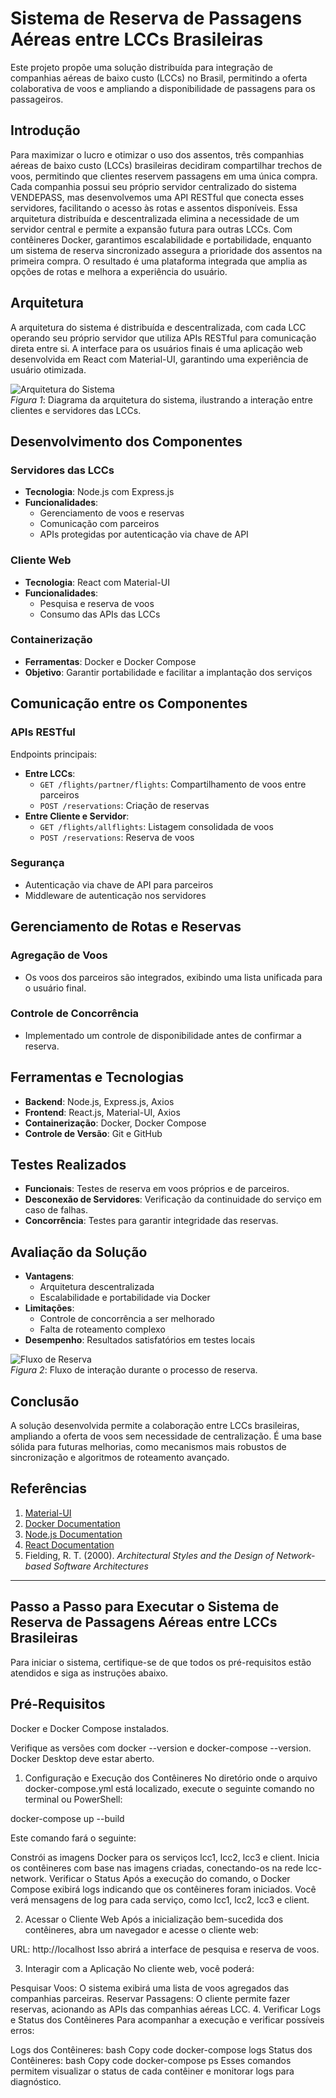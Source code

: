 # Sistema de Reserva de Passagens Aéreas entre LCCs Brasileiras

Este projeto propõe uma solução distribuída para integração de companhias aéreas de baixo custo (LCCs) no Brasil, permitindo a oferta colaborativa de voos e ampliando a disponibilidade de passagens para os passageiros.

## Introdução

Para maximizar o lucro e otimizar o uso dos assentos, três companhias aéreas de baixo custo (LCCs) brasileiras decidiram compartilhar trechos de voos, permitindo que clientes reservem passagens em uma única compra. Cada companhia possui seu próprio servidor centralizado do sistema VENDEPASS, mas desenvolvemos uma API RESTful que conecta esses servidores, facilitando o acesso às rotas e assentos disponíveis. Essa arquitetura distribuída e descentralizada elimina a necessidade de um servidor central e permite a expansão futura para outras LCCs. Com contêineres Docker, garantimos escalabilidade e portabilidade, enquanto um sistema de reserva sincronizado assegura a prioridade dos assentos na primeira compra. O resultado é uma plataforma integrada que amplia as opções de rotas e melhora a experiência do usuário.

## Arquitetura

A arquitetura do sistema é distribuída e descentralizada, com cada LCC operando seu próprio servidor que utiliza APIs RESTful para comunicação direta entre si. A interface para os usuários finais é uma aplicação web desenvolvida em React com Material-UI, garantindo uma experiência de usuário otimizada.

![Arquitetura do Sistema](images/diagrama_de_arquitetura_de_sistema.jpg)   
*Figura 1*: Diagrama da arquitetura do sistema, ilustrando a interação entre clientes e servidores das LCCs.

## Desenvolvimento dos Componentes

### Servidores das LCCs
- **Tecnologia**: Node.js com Express.js
- **Funcionalidades**:
  - Gerenciamento de voos e reservas
  - Comunicação com parceiros
  - APIs protegidas por autenticação via chave de API

### Cliente Web
- **Tecnologia**: React com Material-UI
- **Funcionalidades**:
  - Pesquisa e reserva de voos
  - Consumo das APIs das LCCs

### Containerização
- **Ferramentas**: Docker e Docker Compose
- **Objetivo**: Garantir portabilidade e facilitar a implantação dos serviços

## Comunicação entre os Componentes

### APIs RESTful

Endpoints principais:
- **Entre LCCs**:
  - `GET /flights/partner/flights`: Compartilhamento de voos entre parceiros
  - `POST /reservations`: Criação de reservas
- **Entre Cliente e Servidor**:
  - `GET /flights/allflights`: Listagem consolidada de voos
  - `POST /reservations`: Reserva de voos

### Segurança
- Autenticação via chave de API para parceiros
- Middleware de autenticação nos servidores

## Gerenciamento de Rotas e Reservas

### Agregação de Voos
- Os voos dos parceiros são integrados, exibindo uma lista unificada para o usuário final.

### Controle de Concorrência
- Implementado um controle de disponibilidade antes de confirmar a reserva.

## Ferramentas e Tecnologias

- **Backend**: Node.js, Express.js, Axios
- **Frontend**: React.js, Material-UI, Axios
- **Containerização**: Docker, Docker Compose
- **Controle de Versão**: Git e GitHub

## Testes Realizados

- **Funcionais**: Testes de reserva em voos próprios e de parceiros.
- **Desconexão de Servidores**: Verificação da continuidade do serviço em caso de falhas.
- **Concorrência**: Testes para garantir integridade das reservas.

## Avaliação da Solução

- **Vantagens**:
  - Arquitetura descentralizada
  - Escalabilidade e portabilidade via Docker
- **Limitações**:
  - Controle de concorrência a ser melhorado
  - Falta de roteamento complexo
- **Desempenho**: Resultados satisfatórios em testes locais

![Fluxo de Reserva](images/fluxo_reserva.jpg)  
*Figura 2*: Fluxo de interação durante o processo de reserva.

## Conclusão

A solução desenvolvida permite a colaboração entre LCCs brasileiras, ampliando a oferta de voos sem necessidade de centralização. É uma base sólida para futuras melhorias, como mecanismos mais robustos de sincronização e algoritmos de roteamento avançado.

## Referências

1. [Material-UI](https://mui.com/pt/)
2. [Docker Documentation](https://docs.docker.com/)
3. [Node.js Documentation](https://nodejs.org/en/docs/)
4. [React Documentation](https://reactjs.org/docs/getting-started.html)
5. Fielding, R. T. (2000). *Architectural Styles and the Design of Network-based Software Architectures*

---

## Passo a Passo para Executar o Sistema de Reserva de Passagens Aéreas entre LCCs Brasileiras
Para iniciar o sistema, certifique-se de que todos os pré-requisitos estão atendidos e siga as instruções abaixo.

## Pré-Requisitos
Docker e Docker Compose instalados.

Verifique as versões com docker --version e docker-compose --version.
Docker Desktop deve estar aberto.

1. Configuração e Execução dos Contêineres
No diretório onde o arquivo docker-compose.yml está localizado, execute o seguinte comando no terminal ou PowerShell:

docker-compose up --build

Este comando fará o seguinte:

Constrói as imagens Docker para os serviços lcc1, lcc2, lcc3 e client.
Inicia os contêineres com base nas imagens criadas, conectando-os na rede lcc-network.
Verificar o Status
Após a execução do comando, o Docker Compose exibirá logs indicando que os contêineres foram iniciados. Você verá mensagens de log para cada serviço, como lcc1, lcc2, lcc3 e client.

2. Acessar o Cliente Web
Após a inicialização bem-sucedida dos contêineres, abra um navegador e acesse o cliente web:

URL: http://localhost
Isso abrirá a interface de pesquisa e reserva de voos.

3. Interagir com a Aplicação
No cliente web, você poderá:

Pesquisar Voos: O sistema exibirá uma lista de voos agregados das companhias parceiras.
Reservar Passagens: O cliente permite fazer reservas, acionando as APIs das companhias aéreas LCC.
4. Verificar Logs e Status dos Contêineres
Para acompanhar a execução e verificar possíveis erros:

Logs dos Contêineres:
bash
Copy code
docker-compose logs
Status dos Contêineres:
bash
Copy code
docker-compose ps
Esses comandos permitem visualizar o status de cada contêiner e monitorar logs para diagnóstico.
